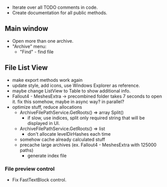 * Iterate over all TODO comments in code.
* Create documentation for all public methods.

## Main window
* Open more than one archive.
* "Archive" menu:
	* "Find" - find file

## File List View
* make export methods work again
* update style, add icons, use Windows Explorer as reference.
* maybe change ListView to Table to show additional info.
* Fallout4 - MeshesExtra -> precombined folder takes 7 seconds to open it. fix this somehow, maybe in async way? in parallel?
* optimize stuff, reduce allocations
	* ArchiveFilePathService.GetRoots() => array Split()
		* if slow, use indices, split only required string that will be displayed in UI.
	* ArchiveFilePathService.GetRoots() => list
		* don't allocate levelDirHashes each time
	* somehow cache already calculated stuff
	* precache large archives (ex. Fallout4 - MeshesExtra with 125000 paths)
		* generate index file

### File preview control
* Fix FastTextBlock control.